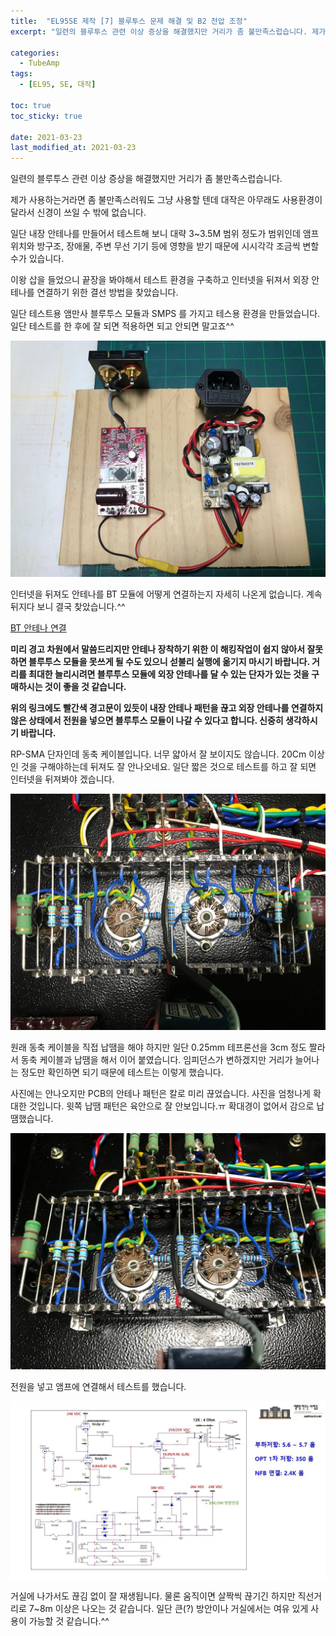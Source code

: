 ```yaml
---
title:  "EL95SE 제작 [7] 블루투스 문제 해결 및 B2 전압 조정"
excerpt: "일련의 블루투스 관련 이상 증상을 해결했지만 거리가 좀 불만족스럽습니다. 제가 사용하는거라면 좀 불만족스러워도 그냥 사용할 텐데 대작은 아무래도 사용환경이 달라서 신경이 쓰일 수 밖에 없습니다."

categories:
  - TubeAmp
tags:
  - [EL95, SE, 대작]

toc: true
toc_sticky: true
 
date: 2021-03-23
last_modified_at: 2021-03-23
---
```

일련의 블루투스 관련 이상 증상을 해결했지만 거리가 좀 불만족스럽습니다. 

제가 사용하는거라면 좀 불만족스러워도 그냥 사용할 텐데 대작은 아무래도 사용환경이 달라서 신경이 쓰일 수 밖에 없습니다.

일단 내장 안테나를 만들어서 테스트해 보니 대략 3~3.5M 범위 정도가 범위인데 앰프 위치와 방구조, 장애물, 주변 무선 기기 등에 영향을 받기 때문에 시시각각 조금씩 변할 수가 있습니다.

이왕 삽을 들었으니 끝장을 봐야해서 테스트 환경을 구축하고 인터넷을 뒤져서 외장 안테나를 연결하기 위한 결선 방법을 찾았습니다.

일단 테스트용 앰만사 블루투스 모듈과 SMPS 를 가지고 테스용 환경을 만들었습니다. 일단 테스트를 한 후에 잘 되면 적용하면 되고 안되면 말고죠^^

![EL95SE PRJ1 80](/assets/images/EL95SE_PRJ1_80.jpg)

인터넷을 뒤져도 안테나를 BT 모듈에 어떻게 연결하는지 자세히 나온게 없습니다. 계속 뒤지다 보니 결국 찾았습니다.^^​

[BT 안테나 연결](https://nerdiy.de/en/tda7492-csr8635-externe-antenne-mod-zur-empfangsverbesserung/)

**미리 경고 차원에서 말씀드리지만 안테나 장착하기 위한 이 해킹작업이 쉽지 않아서 잘못하면 블루투스 모듈을 못쓰게 될 수도 있으니 섣불리 실행에 옮기지 마시기 바랍니다. 거리를 최대한 늘리시려면 블루투스 모듈에 외장 안테나를 달 수 있는 단자가 있는 것을 구매하시는 것이 좋을 것 같습니다.**

**위의 링크에도 빨간색 경고문이 있듯이 내장 안테나 패턴을 끊고 외장 안테나를 연결하지 않은 상태에서 전원을 넣으면 블루투스 모듈이 나갈 수 있다고 합니다. 신중히 생각하시기 바랍니다.**

RP-SMA 단자인데 동축 케이블입니다. 너무 얇아서 잘 보이지도 않습니다. 20Cm 이상인 것을 구해야하는데 뒤져도 잘 안나오네요. 일단 짧은 것으로 테스트를 하고 잘 되면 인터넷을 뒤져봐야 겠습니다.

![EL95SE PRJ1 81](/assets/images/EL95SE_PRJ1_81.jpg)

원래 동축 케이블을 직접 납땜을 해야 하지만 일단 0.25mm 테프론선을 3cm 정도 짤라서 동축 케이블과 납땜을 해서 이어 붙였습니다. 임피던스가 변하겠지만 거리가 늘어나는 정도만 확인하면 되기 때문에 테스트는 이렇게 했습니다. 

사진에는 안나오지만 PCB의 안테나 패턴은 칼로 미리 끊었습니다. 사진을 엄청나게 확대한 것입니다. 윗쪽 납땜 패턴은 육안으로 잘 안보입니다.ㅠ 확대경이 없어서 감으로 납땜했습니다.

![EL95SE PRJ1 82](/assets/images/EL95SE_PRJ1_82.jpg)

전원을 넣고 앰프에 연결해서 테스트를 했습니다.

![EL95SE PRJ1 83](/assets/images/EL95SE_PRJ1_83.jpg)

거실에 나가서도 끊김 없이 잘 재생됩니다. 물론 움직이면 살짝씩 끊기긴 하지만 직선거리로 7~8m 이상은 나오는 것 같습니다. 일단 큰(?) 방안이나 거실에서는 여유 있게 사용이 가능할 것 같습니다.^^ 